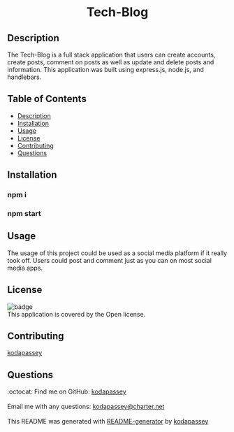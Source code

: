 <h1 align = 'center'>Tech-Blog</h1>

  ## Description
  The Tech-Blog is a full stack application that users can create accounts, create posts, comment on posts as well as update and delete posts and information. This application was built using express.js, node.js, and handlebars.

  ## Table of Contents
  - [Description](#description)
  - [Installation](#installation)
  - [Usage](#usage)
  - [License](#license)
  - [Contributing](#contributing)
  - [Questions](#questions)

  ## Installation
  ### npm i
  ### npm start
  
  ## Usage
  The usage of this project could be used as a social media platform if it really took off. Users could post and comment just as you can on most social media apps.

  ## License
  ![badge](https://img.shields.io/badge/license-Open-brightgreen)
  <br />
  This application is covered by the Open license. 

  ## Contributing
  [kodapassey](https://github.com/kodapassey)

  ## Questions
  :octocat: Find me on GitHub: [kodapassey](https://github.com/kodapassey)<br />
  <br />
  Email me with any questions: kodapassey@charter.net<br /><br />
  This README was generated with [README-generator](https://github.com/kodapassey/README-Generator) by [kodapassey](https://github.com/kodapassey)
